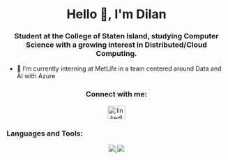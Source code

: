 <h1 align="center">Hello 👋, I'm Dilan</h1>
<h3 align="center">Student at the College of Staten Island, studying Computer Science with a growing interest in Distributed/Cloud Computing.</h3>

- :thought_balloon: I'm currently interning at MetLife in a team centered around Data and AI with Azure

<h3 align="center">Connect with me:</h3>
<p align="center">
<a href="https://www.linkedin.com/in/dilansdamme/" target="blank"><img align="center" src="https://raw.githubusercontent.com/rahuldkjain/github-profile-readme-generator/master/src/images/icons/Social/linked-in-alt.svg" alt="linkedIn" height="30" width="40" /></a>
</p>

<h3 align="left">Languages and Tools:</h3>
<p align="center">
  <a href="https://skillicons.dev">
    <img src="https://skillicons.dev/icons?i=py, js, java, nodejs, react, flask, expressjs, html, css" />
    <img src="https://skillicons.dev/icons?i=postman,vite,nginx,aws,azure,docker,kubernetes, sqlite, postgres, figma, git, mysql" />
  </a>
</p>
